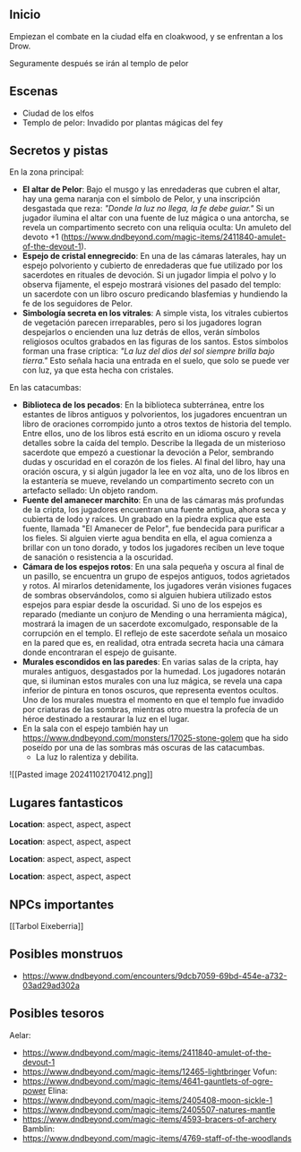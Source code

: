 ## Inicio

Empiezan el combate en la ciudad elfa en cloakwood, y se enfrentan a los Drow.

Seguramente después se irán al templo de pelor

## Escenas

- Ciudad de los elfos
- Templo de pelor:
Invadido por plantas mágicas del fey

## Secretos y pistas
En la zona principal:
- **El altar de Pelor**: Bajo el musgo y las enredaderas que cubren el altar, hay una gema naranja con el símbolo de Pelor, y una inscripción desgastada que reza: _"Donde la luz no llega, la fe debe guiar."_ Si un jugador ilumina el altar con una fuente de luz mágica o una antorcha, se revela un compartimento secreto con una reliquia oculta: Un amuleto del devoto +1 (https://www.dndbeyond.com/magic-items/2411840-amulet-of-the-devout-1).
-  **Espejo de cristal ennegrecido**: En una de las cámaras laterales, hay un espejo polvoriento y cubierto de enredaderas que fue utilizado por los sacerdotes en rituales de devoción. Si un jugador limpia el polvo y lo observa fijamente, el espejo mostrará visiones del pasado del templo: un sacerdote con un libro oscuro predicando blasfemias y hundiendo la fe de los seguidores de Pelor.
- **Simbología secreta en los vitrales**: A simple vista, los vitrales cubiertos de vegetación parecen irreparables, pero si los jugadores logran despejarlos o encienden una luz detrás de ellos, verán símbolos religiosos ocultos grabados en las figuras de los santos. Estos símbolos forman una frase críptica: _"La luz del dios del sol siempre brilla bajo tierra."_ Esto señala hacia una entrada en el suelo, que solo se puede ver con luz, ya que esta hecha con cristales.

En las catacumbas:
- **Biblioteca de los pecados**: En la biblioteca subterránea, entre los estantes de libros antiguos y polvorientos, los jugadores encuentran un libro de oraciones corrompido junto a otros textos de historia del templo. Entre ellos, uno de los libros está escrito en un idioma oscuro y revela detalles sobre la caída del templo. Describe la llegada de un misterioso sacerdote que empezó a cuestionar la devoción a Pelor, sembrando dudas y oscuridad en el corazón de los fieles. Al final del libro, hay una oración oscura, y si algún jugador la lee en voz alta, uno de los libros en la estantería se mueve, revelando un compartimento secreto con un artefacto sellado: Un objeto random.
- **Fuente del amanecer marchito**: En una de las cámaras más profundas de la cripta, los jugadores encuentran una fuente antigua, ahora seca y cubierta de lodo y raíces. Un grabado en la piedra explica que esta fuente, llamada "El Amanecer de Pelor", fue bendecida para purificar a los fieles. Si alguien vierte agua bendita en ella, el agua comienza a brillar con un tono dorado, y todos los jugadores reciben un leve toque de sanación o resistencia a la oscuridad.
- **Cámara de los espejos rotos**: En una sala pequeña y oscura al final de un pasillo, se encuentra un grupo de espejos antiguos, todos agrietados y rotos. Al mirarlos detenidamente, los jugadores verán visiones fugaces de sombras observándolos, como si alguien hubiera utilizado estos espejos para espiar desde la oscuridad. Si uno de los espejos es reparado (mediante un conjuro de Mending o una herramienta mágica), mostrará la imagen de un sacerdote excomulgado, responsable de la corrupción en el templo. El reflejo de este sacerdote señala un mosaico en la pared que es, en realidad, otra entrada secreta hacia una cámara donde encontraran el espejo de guisante.
- **Murales escondidos en las paredes**: En varias salas de la cripta, hay murales antiguos, desgastados por la humedad. Los jugadores notarán que, si iluminan estos murales con una luz mágica, se revela una capa inferior de pintura en tonos oscuros, que representa eventos ocultos. Uno de los murales muestra el momento en que el templo fue invadido por criaturas de las sombras, mientras otro muestra la profecía de un héroe destinado a restaurar la luz en el lugar.
- En la sala con el espejo también hay un https://www.dndbeyond.com/monsters/17025-stone-golem que ha sido poseído por una de las sombras más oscuras de las catacumbas.
	- La luz lo ralentiza y debilita.

![[Pasted image 20241102170412.png]]

## Lugares fantasticos

**Location**: aspect, aspect, aspect

**Location**: aspect, aspect, aspect

**Location**: aspect, aspect, aspect

**Location**: aspect, aspect, aspect

## NPCs importantes

[[Tarbol Eixeberria]]

## Posibles monstruos

- https://www.dndbeyond.com/encounters/9dcb7059-69bd-454e-a732-03ad29ad302a

## Posibles tesoros
Aelar:
- https://www.dndbeyond.com/magic-items/2411840-amulet-of-the-devout-1
- https://www.dndbeyond.com/magic-items/12465-lightbringer
Vofun:
- https://www.dndbeyond.com/magic-items/4641-gauntlets-of-ogre-power
Elina:
- https://www.dndbeyond.com/magic-items/2405408-moon-sickle-1
- https://www.dndbeyond.com/magic-items/2405507-natures-mantle
- https://www.dndbeyond.com/magic-items/4593-bracers-of-archery
Bamblin:
- https://www.dndbeyond.com/magic-items/4769-staff-of-the-woodlands
